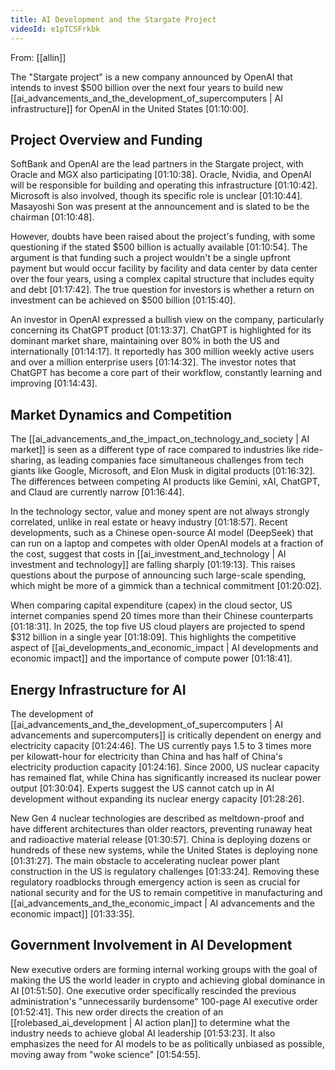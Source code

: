 ```yaml
---
title: AI Development and the Stargate Project
videoId: e1pTCSFrkbk
---
```


From: [[allin]] <br/> 

The "Stargate project" is a new company announced by OpenAI that intends to invest $500 billion over the next four years to build new [[ai_advancements_and_the_development_of_supercomputers | AI infrastructure]] for OpenAI in the United States <a class="yt-timestamp" data-t="01:10:00">[01:10:00]</a>.

## Project Overview and Funding

SoftBank and OpenAI are the lead partners in the Stargate project, with Oracle and MGX also participating <a class="yt-timestamp" data-t="01:10:38">[01:10:38]</a>. Oracle, Nvidia, and OpenAI will be responsible for building and operating this infrastructure <a class="yt-timestamp" data-t="01:10:42">[01:10:42]</a>. Microsoft is also involved, though its specific role is unclear <a class="yt-timestamp" data-t="01:10:44">[01:10:44]</a>. Masayoshi Son was present at the announcement and is slated to be the chairman <a class="yt-timestamp" data-t="01:10:48">[01:10:48]</a>.

However, doubts have been raised about the project's funding, with some questioning if the stated $500 billion is actually available <a class="yt-timestamp" data-t="01:10:54">[01:10:54]</a>. The argument is that funding such a project wouldn't be a single upfront payment but would occur facility by facility and data center by data center over the four years, using a complex capital structure that includes equity and debt <a class="yt-timestamp" data-t="01:17:42">[01:17:42]</a>. The true question for investors is whether a return on investment can be achieved on $500 billion <a class="yt-timestamp" data-t="01:15:40">[01:15:40]</a>.

An investor in OpenAI expressed a bullish view on the company, particularly concerning its ChatGPT product <a class="yt-timestamp" data-t="01:13:37">[01:13:37]</a>. ChatGPT is highlighted for its dominant market share, maintaining over 80% in both the US and internationally <a class="yt-timestamp" data-t="01:14:17">[01:14:17]</a>. It reportedly has 300 million weekly active users and over a million enterprise users <a class="yt-timestamp" data-t="01:14:32">[01:14:32]</a>. The investor notes that ChatGPT has become a core part of their workflow, constantly learning and improving <a class="yt-timestamp" data-t="01:14:43">[01:14:43]</a>.

## Market Dynamics and Competition

The [[ai_advancements_and_the_impact_on_technology_and_society | AI market]] is seen as a different type of race compared to industries like ride-sharing, as leading companies face simultaneous challenges from tech giants like Google, Microsoft, and Elon Musk in digital products <a class="yt-timestamp" data-t="01:16:32">[01:16:32]</a>. The differences between competing AI products like Gemini, xAI, ChatGPT, and Claud are currently narrow <a class="yt-timestamp" data-t="01:16:44">[01:16:44]</a>.

In the technology sector, value and money spent are not always strongly correlated, unlike in real estate or heavy industry <a class="yt-timestamp" data-t="01:18:57">[01:18:57]</a>. Recent developments, such as a Chinese open-source AI model (DeepSeek) that can run on a laptop and competes with older OpenAI models at a fraction of the cost, suggest that costs in [[ai_investment_and_technology | AI investment and technology]] are falling sharply <a class="yt-timestamp" data-t="01:19:13">[01:19:13]</a>. This raises questions about the purpose of announcing such large-scale spending, which might be more of a gimmick than a technical commitment <a class="yt-timestamp" data-t="01:20:02">[01:20:02]</a>.

When comparing capital expenditure (capex) in the cloud sector, US internet companies spend 20 times more than their Chinese counterparts <a class="yt-timestamp" data-t="01:18:31">[01:18:31]</a>. In 2025, the top five US cloud players are projected to spend $312 billion in a single year <a class="yt-timestamp" data-t="01:18:09">[01:18:09]</a>. This highlights the competitive aspect of [[ai_developments_and_economic_impact | AI developments and economic impact]] and the importance of compute power <a class="yt-timestamp" data-t="01:18:41">[01:18:41]</a>.

## Energy Infrastructure for AI

The development of [[ai_advancements_and_the_development_of_supercomputers | AI advancements and supercomputers]] is critically dependent on energy and electricity capacity <a class="yt-timestamp" data-t="01:24:46">[01:24:46]</a>. The US currently pays 1.5 to 3 times more per kilowatt-hour for electricity than China and has half of China's electricity production capacity <a class="yt-timestamp" data-t="01:24:16">[01:24:16]</a>. Since 2000, US nuclear capacity has remained flat, while China has significantly increased its nuclear power output <a class="yt-timestamp" data-t="01:30:04">[01:30:04]</a>. Experts suggest the US cannot catch up in AI development without expanding its nuclear energy capacity <a class="yt-timestamp" data-t="01:28:26">[01:28:26]</a>.

New Gen 4 nuclear technologies are described as meltdown-proof and have different architectures than older reactors, preventing runaway heat and radioactive material release <a class="yt-timestamp" data-t="01:30:57">[01:30:57]</a>. China is deploying dozens or hundreds of these new systems, while the United States is deploying none <a class="yt-timestamp" data-t="01:31:27">[01:31:27]</a>. The main obstacle to accelerating nuclear power plant construction in the US is regulatory challenges <a class="yt-timestamp" data-t="01:33:24">[01:33:24]</a>. Removing these regulatory roadblocks through emergency action is seen as crucial for national security and for the US to remain competitive in manufacturing and [[ai_advancements_and_the_economic_impact | AI advancements and the economic impact]] <a class="yt-timestamp" data-t="01:33:35">[01:33:35]</a>.

## Government Involvement in AI Development

New executive orders are forming internal working groups with the goal of making the US the world leader in crypto and achieving global dominance in AI <a class="yt-timestamp" data-t="01:51:50">[01:51:50]</a>. One executive order specifically rescinded the previous administration's "unnecessarily burdensome" 100-page AI executive order <a class="yt-timestamp" data-t="01:52:41">[01:52:41]</a>. This new order directs the creation of an [[rolebased_ai_development | AI action plan]] to determine what the industry needs to achieve global AI leadership <a class="yt-timestamp" data-t="01:53:23">[01:53:23]</a>. It also emphasizes the need for AI models to be as politically unbiased as possible, moving away from "woke science" <a class="yt-timestamp" data-t="01:54:55">[01:54:55]</a>.